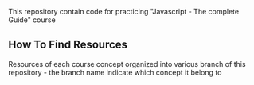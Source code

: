 This repository contain code for practicing "Javascript - The complete Guide" course

## How To Find Resources

Resources of each course concept organized into various branch of this repository - the branch name indicate which concept it belong to
